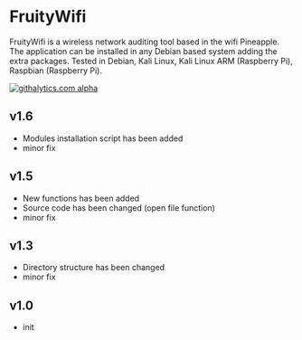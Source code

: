 FruityWifi
==============

FruityWifi is a wireless network auditing tool based in the wifi Pineapple. The application can be installed in any Debian based system adding the extra packages. Tested in Debian, Kali Linux, Kali Linux ARM (Raspberry Pi), Raspbian (Raspberry Pi).

[![githalytics.com alpha](https://cruel-carlota.pagodabox.com/080d09d574c44ef246b87e11ed2468fc "githalytics.com")](http://githalytics.com/xtr4nge/FruityWifi)


v1.6
----------------
- Modules installation script has been added
- minor fix


v1.5
----------------
- New functions has been added
- Source code has been changed (open file function)
- minor fix


v1.3
----------------
- Directory structure has been changed
- minor fix



v1.0
----------------
- init
